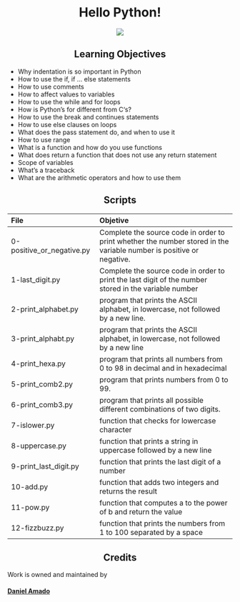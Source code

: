 <h1 align="center">Hello Python!</h1>
<p align="center"><img src="https://s3.amazonaws.com/intranet-projects-files/holbertonschool-higher-level_programming+/233/code.png"></p>

<h2 align="center">Learning Objectives</h2>

 - Why indentation is so important in Python
 - How to use the if, if ... else statements
 - How to use comments
 - How to affect values to variables
 - How to use the while and for loops
 - How is Python’s for different from C‘s?
 - How to use the break and continues statements
 - How to use else clauses on loops
 - What does the pass statement do, and when to use it
 - How to use range
 - What is a function and how do you use functions
 - What does return a function that does not use any return statement
 - Scope of variables
 - What’s a traceback
 - What are the arithmetic operators and how to use them

<h2 align="center">Scripts</h2>

| File  | Objetive  |
|:-|:-|
| 0-positive_or_negative.py | Complete the source code in order to print whether the number stored in the variable number is positive or negative.  |
| 1-last_digit.py  | Complete the source code in order to print the last digit of the number stored in the variable number |
| 2-print_alphabet.py |  program that prints the ASCII alphabet, in lowercase, not followed by a new line. |
| 3-print_alphabt.py |  program that prints the ASCII alphabet, in lowercase, not followed by a new line  |
| 4-print_hexa.py | program that prints all numbers from 0 to 98 in decimal and in hexadecimal |
| 5-print_comb2.py  | program that prints numbers from 0 to 99. |
| 6-print_comb3.py  | program that prints all possible different combinations of two digits. |
| 7-islower.py | function that checks for lowercase character |
| 8-uppercase.py | function that prints a string in uppercase followed by a new line |
| 9-print_last_digit.py  | function that prints the last digit of a number |
| 10-add.py | function that adds two integers and returns the result |
| 11-pow.py | function that computes a to the power of b and return the value |
| 12-fizzbuzz.py | function that prints the numbers from 1 to 100 separated by a space ||



<h2 align="center">Credits</h2>
Work is owned and maintained by

#### [Daniel Amado](https://twitter.com/DanielFep_am)